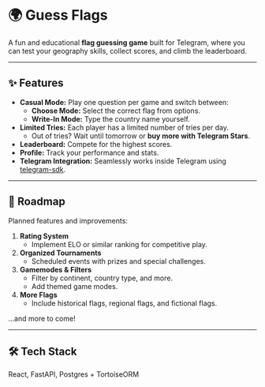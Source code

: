 # 🌍 Guess Flags

A fun and educational **flag guessing game** built for Telegram, where you can test your geography skills, collect scores, and climb the leaderboard.

---

## ✨ Features

- **Casual Mode:** Play one question per game and switch between:
  - **Choose Mode:** Select the correct flag from options.
  - **Write-In Mode:** Type the country name yourself.
- **Limited Tries:** Each player has a limited number of tries per day.
  - Out of tries? Wait until tomorrow or **buy more with Telegram Stars**.
- **Leaderboard:** Compete for the highest scores.
- **Profile:** Track your performance and stats.
- **Telegram Integration:** Seamlessly works inside Telegram using [telegram-sdk](https://github.com/telegram-mini-apps/sdk).

---

## 🚀 Roadmap

Planned features and improvements:

1. **Rating System**
   - Implement ELO or similar ranking for competitive play.
2. **Organized Tournaments**
   - Scheduled events with prizes and special challenges.
3. **Gamemodes & Filters**
   - Filter by continent, country type, and more.
   - Add themed game modes.
4. **More Flags**
   - Include historical flags, regional flags, and fictional flags.

...and more to come!

---

## 🛠️ Tech Stack

React, FastAPI, Postgres + TortoiseORM
